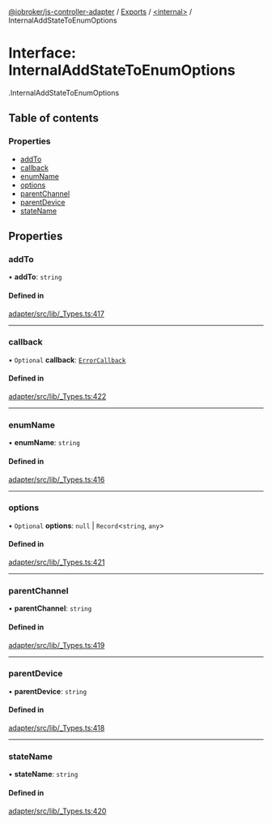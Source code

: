 [@iobroker/js-controller-adapter](../README.md) / [Exports](../modules.md) / [<internal\>](../modules/internal_.md) / InternalAddStateToEnumOptions

# Interface: InternalAddStateToEnumOptions

[<internal>](../modules/internal_.md).InternalAddStateToEnumOptions

## Table of contents

### Properties

- [addTo](internal_.InternalAddStateToEnumOptions.md#addto)
- [callback](internal_.InternalAddStateToEnumOptions.md#callback)
- [enumName](internal_.InternalAddStateToEnumOptions.md#enumname)
- [options](internal_.InternalAddStateToEnumOptions.md#options)
- [parentChannel](internal_.InternalAddStateToEnumOptions.md#parentchannel)
- [parentDevice](internal_.InternalAddStateToEnumOptions.md#parentdevice)
- [stateName](internal_.InternalAddStateToEnumOptions.md#statename)

## Properties

### addTo

• **addTo**: `string`

#### Defined in

[adapter/src/lib/_Types.ts:417](https://github.com/ioBroker/ioBroker.js-controller/blob/9100afbd/packages/adapter/src/lib/_Types.ts#L417)

___

### callback

• `Optional` **callback**: [`ErrorCallback`](../modules/internal_.md#errorcallback)

#### Defined in

[adapter/src/lib/_Types.ts:422](https://github.com/ioBroker/ioBroker.js-controller/blob/9100afbd/packages/adapter/src/lib/_Types.ts#L422)

___

### enumName

• **enumName**: `string`

#### Defined in

[adapter/src/lib/_Types.ts:416](https://github.com/ioBroker/ioBroker.js-controller/blob/9100afbd/packages/adapter/src/lib/_Types.ts#L416)

___

### options

• `Optional` **options**: ``null`` \| `Record`<`string`, `any`\>

#### Defined in

[adapter/src/lib/_Types.ts:421](https://github.com/ioBroker/ioBroker.js-controller/blob/9100afbd/packages/adapter/src/lib/_Types.ts#L421)

___

### parentChannel

• **parentChannel**: `string`

#### Defined in

[adapter/src/lib/_Types.ts:419](https://github.com/ioBroker/ioBroker.js-controller/blob/9100afbd/packages/adapter/src/lib/_Types.ts#L419)

___

### parentDevice

• **parentDevice**: `string`

#### Defined in

[adapter/src/lib/_Types.ts:418](https://github.com/ioBroker/ioBroker.js-controller/blob/9100afbd/packages/adapter/src/lib/_Types.ts#L418)

___

### stateName

• **stateName**: `string`

#### Defined in

[adapter/src/lib/_Types.ts:420](https://github.com/ioBroker/ioBroker.js-controller/blob/9100afbd/packages/adapter/src/lib/_Types.ts#L420)
